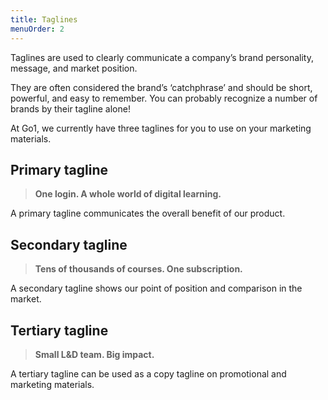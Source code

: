 ```yaml
---
title: Taglines
menuOrder: 2
---
```


Taglines are used to clearly communicate a company’s brand personality, message, and market position.

They are often considered the brand’s ‘catchphrase’ and should be short, powerful, and easy to remember. You can probably recognize a number of brands by their tagline alone!

At Go1, we currently have three taglines for you to use on your marketing materials.

## Primary tagline

> **One login. A whole world of digital learning.**

A primary tagline communicates the overall benefit of our product.

## Secondary tagline

> **Tens of thousands of courses. One subscription.**

A secondary tagline shows our point of position and comparison in the market.

## Tertiary tagline

> **Small L&D team. Big impact.**

A tertiary tagline can be used as a copy tagline on promotional and marketing materials.

